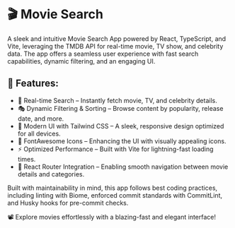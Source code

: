 # 🎬 Movie Search

A sleek and intuitive Movie Search App powered by React, TypeScript, and Vite, leveraging the TMDB API for real-time movie, TV show, and celebrity data. The app offers a seamless user experience with fast search capabilities, dynamic filtering, and an engaging UI.

## 🚀 Features:
 - 🔎 Real-time Search – Instantly fetch movie, TV, and celebrity details.
 - 🎭 Dynamic Filtering & Sorting – Browse content by popularity, release date, and more.
 - 🎨 Modern UI with Tailwind CSS – A sleek, responsive design optimized for all devices.
 - 🌟 FontAwesome Icons – Enhancing the UI with visually appealing icons.
 - ⚡ Optimized Performance – Built with Vite for lightning-fast loading times.
 - 🔗 React Router Integration – Enabling smooth navigation between movie details and categories.

Built with maintainability in mind, this app follows best coding practices, including linting with Biome, enforced commit standards with CommitLint, and Husky hooks for pre-commit checks.

📽️ Explore movies effortlessly with a blazing-fast and elegant interface!

